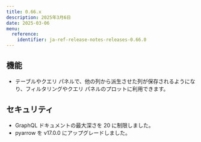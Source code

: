 ```yaml
---
title: 0.66.x
description: 2025年3月6日
date: 2025-03-06
menu:
  reference:
    identifier: ja-ref-release-notes-releases-0.66.0
---
```


## 機能
- テーブルやクエリ パネルで、他の列から派生させた列が保存されるようになり、フィルタリングやクエリ パネルのプロットに利用できます。

## セキュリティ
- GraphQL ドキュメントの最大深さを 20 に制限しました。
- pyarrow を v17.0.0 にアップグレードしました。
